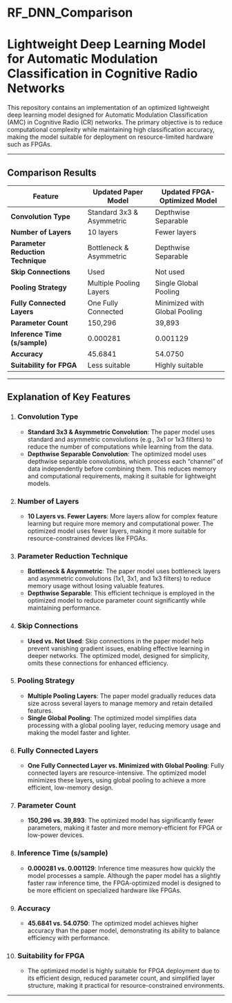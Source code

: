 # RF_DNN_Comparison

# Lightweight Deep Learning Model for Automatic Modulation Classification in Cognitive Radio Networks

This repository contains an implementation of an optimized lightweight deep learning model designed for Automatic Modulation Classification (AMC) in Cognitive Radio (CR) networks. The primary objective is to reduce computational complexity while maintaining high classification accuracy, making the model suitable for deployment on resource-limited hardware such as FPGAs.

---

## Comparison Results

| Feature                        | Updated Paper Model       | Updated FPGA-Optimized Model     |
|--------------------------------|---------------------------|----------------------------------|
| **Convolution Type**           | Standard 3x3 & Asymmetric | Depthwise Separable              |
| **Number of Layers**           | 10 layers                 | Fewer layers                     |
| **Parameter Reduction Technique** | Bottleneck & Asymmetric | Depthwise Separable              |
| **Skip Connections**           | Used                      | Not used                         |
| **Pooling Strategy**           | Multiple Pooling Layers   | Single Global Pooling            |
| **Fully Connected Layers**     | One Fully Connected       | Minimized with Global Pooling    |
| **Parameter Count**            | 150,296                   | 39,893                           |
| **Inference Time (s/sample)**  | 0.000281                  | 0.001129                         |
| **Accuracy**                   | 45.6841                   | 54.0750                          |
| **Suitability for FPGA**       | Less suitable             | Highly suitable                  |

---

## Explanation of Key Features

1. ### Convolution Type
   - **Standard 3x3 & Asymmetric Convolution**: The paper model uses standard and asymmetric convolutions (e.g., 3x1 or 1x3 filters) to reduce the number of computations while learning from the data.
   - **Depthwise Separable Convolution**: The optimized model uses depthwise separable convolutions, which process each “channel” of data independently before combining them. This reduces memory and computational requirements, making it suitable for lightweight models.

2. ### Number of Layers
   - **10 Layers vs. Fewer Layers**: More layers allow for complex feature learning but require more memory and computational power. The optimized model uses fewer layers, making it more suitable for resource-constrained devices like FPGAs.

3. ### Parameter Reduction Technique
   - **Bottleneck & Asymmetric**: The paper model uses bottleneck layers and asymmetric convolutions (1x1, 3x1, and 1x3 filters) to reduce memory usage without losing valuable features.
   - **Depthwise Separable**: This efficient technique is employed in the optimized model to reduce parameter count significantly while maintaining performance.

4. ### Skip Connections
   - **Used vs. Not Used**: Skip connections in the paper model help prevent vanishing gradient issues, enabling effective learning in deeper networks. The optimized model, designed for simplicity, omits these connections for enhanced efficiency.

5. ### Pooling Strategy
   - **Multiple Pooling Layers**: The paper model gradually reduces data size across several layers to manage memory and retain detailed features.
   - **Single Global Pooling**: The optimized model simplifies data processing with a global pooling layer, reducing memory usage and making the model faster and lighter.

6. ### Fully Connected Layers
   - **One Fully Connected Layer vs. Minimized with Global Pooling**: Fully connected layers are resource-intensive. The optimized model minimizes these layers, using global pooling to achieve a more efficient, low-memory design.

7. ### Parameter Count
   - **150,296 vs. 39,893**: The optimized model has significantly fewer parameters, making it faster and more memory-efficient for FPGA or low-power devices.

8. ### Inference Time (s/sample)
   - **0.000281 vs. 0.001129**: Inference time measures how quickly the model processes a sample. Although the paper model has a slightly faster raw inference time, the FPGA-optimized model is designed to be more efficient on specialized hardware like FPGAs.

9. ### Accuracy
   - **45.6841 vs. 54.0750**: The optimized model achieves higher accuracy than the paper model, demonstrating its ability to balance efficiency with performance.

10. ### Suitability for FPGA
    - The optimized model is highly suitable for FPGA deployment due to its efficient design, reduced parameter count, and simplified layer structure, making it practical for resource-constrained environments.

---


